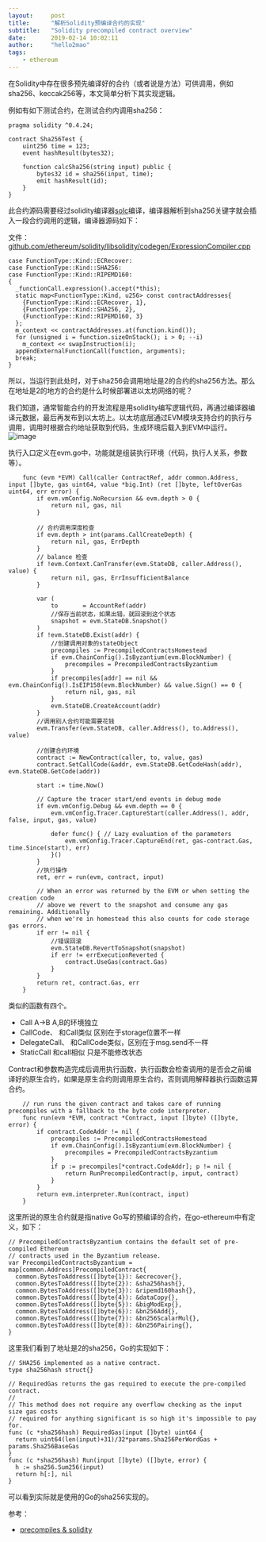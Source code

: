```yaml
---
layout:     post
title:      "解析Solidity预编译合约的实现"
subtitle:   "Solidity precompiled contract overview"
date:       2019-02-14 10:02:11
author:     "hello2mao"
tags:
    - ethereum
---
```


在Solidity中存在很多预先编译好的合约（或者说是方法）可供调用，例如sha256、keccak256等，本文简单分析下其实现逻辑。

例如有如下测试合约，在测试合约内调用sha256：

```
pragma solidity ^0.4.24;

contract Sha256Test {
    uint256 time = 123;
    event hashResult(bytes32);

    function calcSha256(string input) public {
        bytes32 id = sha256(input, time);
        emit hashResult(id);
    }
}
```
此合约源码需要经过solidity编译器[solc](https://github.com/ethereum/solidity)编译，编译器解析到sha256关键字就会插入一段合约调用的逻辑，编译器源码如下：


文件：[github.com/ethereum/solidity/libsolidity/codegen/ExpressionCompiler.cpp](https://github.com/ethereum/solidity/blob/f003696d7e0e4a1bbe884208db1d651c08cfb01c/libsolidity/codegen/ExpressionCompiler.cpp#L825)
```
case FunctionType::Kind::ECRecover:
case FunctionType::Kind::SHA256:
case FunctionType::Kind::RIPEMD160:
{
  _functionCall.expression().accept(*this);
  static map<FunctionType::Kind, u256> const contractAddresses{
    {FunctionType::Kind::ECRecover, 1},
    {FunctionType::Kind::SHA256, 2},
    {FunctionType::Kind::RIPEMD160, 3}
  };
  m_context << contractAddresses.at(function.kind());
  for (unsigned i = function.sizeOnStack(); i > 0; --i)
    m_context << swapInstruction(i);
  appendExternalFunctionCall(function, arguments);
  break;
}
```
所以，当运行到此处时，对于sha256会调用地址是2的合约的sha256方法。那么在地址是2的地方的合约是什么时候部署进以太坊网络的呢？

我们知道，通常智能合约的开发流程是用solidlity编写逻辑代码，再通过编译器编译元数据，最后再发布到以太坊上。以太坊底层通过EVM模块支持合约的执行与调用，调用时根据合约地址获取到代码，生成环境后载入到EVM中运行。
![image](https://user-images.githubusercontent.com/8265961/52756872-bdfb1d80-303d-11e9-9076-0b365c1df65d.png)

执行入口定义在evm.go中，功能就是组装执行环境（代码，执行人关系，参数等）。

```
    func (evm *EVM) Call(caller ContractRef, addr common.Address, input []byte, gas uint64, value *big.Int) (ret []byte, leftOverGas uint64, err error) {
        if evm.vmConfig.NoRecursion && evm.depth > 0 {
            return nil, gas, nil
        }

        // 合约调用深度检查
        if evm.depth > int(params.CallCreateDepth) {
            return nil, gas, ErrDepth
        }
        // balance 检查
        if !evm.Context.CanTransfer(evm.StateDB, caller.Address(), value) {
            return nil, gas, ErrInsufficientBalance
        }

        var (
            to       = AccountRef(addr)
            //保存当前状态，如果出错，就回滚到这个状态
            snapshot = evm.StateDB.Snapshot()
        )
        if !evm.StateDB.Exist(addr) {
            //创建调用对象的stateObject
            precompiles := PrecompiledContractsHomestead
            if evm.ChainConfig().IsByzantium(evm.BlockNumber) {
                precompiles = PrecompiledContractsByzantium
            }
            if precompiles[addr] == nil && evm.ChainConfig().IsEIP158(evm.BlockNumber) && value.Sign() == 0 {
                return nil, gas, nil
            }
            evm.StateDB.CreateAccount(addr)
        }
        //调用别人合约可能需要花钱
        evm.Transfer(evm.StateDB, caller.Address(), to.Address(), value)

        //创建合约环境
        contract := NewContract(caller, to, value, gas)
        contract.SetCallCode(&addr, evm.StateDB.GetCodeHash(addr), evm.StateDB.GetCode(addr))

        start := time.Now()

        // Capture the tracer start/end events in debug mode
        if evm.vmConfig.Debug && evm.depth == 0 {
            evm.vmConfig.Tracer.CaptureStart(caller.Address(), addr, false, input, gas, value)

            defer func() { // Lazy evaluation of the parameters
                evm.vmConfig.Tracer.CaptureEnd(ret, gas-contract.Gas, time.Since(start), err)
            }()
        }
        //执行操作
        ret, err = run(evm, contract, input)

        // When an error was returned by the EVM or when setting the creation code
        // above we revert to the snapshot and consume any gas remaining. Additionally
        // when we're in homestead this also counts for code storage gas errors.
        if err != nil {
            //错误回滚
            evm.StateDB.RevertToSnapshot(snapshot)
            if err != errExecutionReverted {
                contract.UseGas(contract.Gas)
            }
        }
        return ret, contract.Gas, err
    }
```

类似的函数有四个。

- Call A->B A,B的环境独立
- CallCode、 和Call类似 区别在于storage位置不一样
- DelegateCall、 和CallCode类似，区别在于msg.send不一样
- StaticCall 和call相似 只是不能修改状态

Contract和参数构造完成后调用执行函数，执行函数会检查调用的是否会之前编译好的原生合约，如果是原生合约则调用原生合约，否则调用解释器执行函数运算合约。

```
    // run runs the given contract and takes care of running precompiles with a fallback to the byte code interpreter.
    func run(evm *EVM, contract *Contract, input []byte) ([]byte, error) {
        if contract.CodeAddr != nil {
            precompiles := PrecompiledContractsHomestead
            if evm.ChainConfig().IsByzantium(evm.BlockNumber) {
                precompiles = PrecompiledContractsByzantium
            }
            if p := precompiles[*contract.CodeAddr]; p != nil {
                return RunPrecompiledContract(p, input, contract)
            }
        }
        return evm.interpreter.Run(contract, input)
    }
```

这里所说的原生合约就是指native Go写的预编译的合约，在go-ethereum中有定义，如下：

```
// PrecompiledContractsByzantium contains the default set of pre-compiled Ethereum
// contracts used in the Byzantium release.
var PrecompiledContractsByzantium = map[common.Address]PrecompiledContract{
  common.BytesToAddress([]byte{1}): &ecrecover{},
  common.BytesToAddress([]byte{2}): &sha256hash{},
  common.BytesToAddress([]byte{3}): &ripemd160hash{},
  common.BytesToAddress([]byte{4}): &dataCopy{},
  common.BytesToAddress([]byte{5}): &bigModExp{},
  common.BytesToAddress([]byte{6}): &bn256Add{},
  common.BytesToAddress([]byte{7}): &bn256ScalarMul{},
  common.BytesToAddress([]byte{8}): &bn256Pairing{},
}
```
这里我们看到了地址是2的sha256，Go的实现如下：

```
// SHA256 implemented as a native contract.
type sha256hash struct{}

// RequiredGas returns the gas required to execute the pre-compiled contract.
//
// This method does not require any overflow checking as the input size gas costs
// required for anything significant is so high it's impossible to pay for.
func (c *sha256hash) RequiredGas(input []byte) uint64 {
  return uint64(len(input)+31)/32*params.Sha256PerWordGas + params.Sha256BaseGas
}
func (c *sha256hash) Run(input []byte) ([]byte, error) {
  h := sha256.Sum256(input)
  return h[:], nil
}
```
可以看到实际就是使用的Go的sha256实现的。

参考：
- [precompiles & solidity](https://medium.com/@rbkhmrcr/precompiles-solidity-e5d29bd428c4)